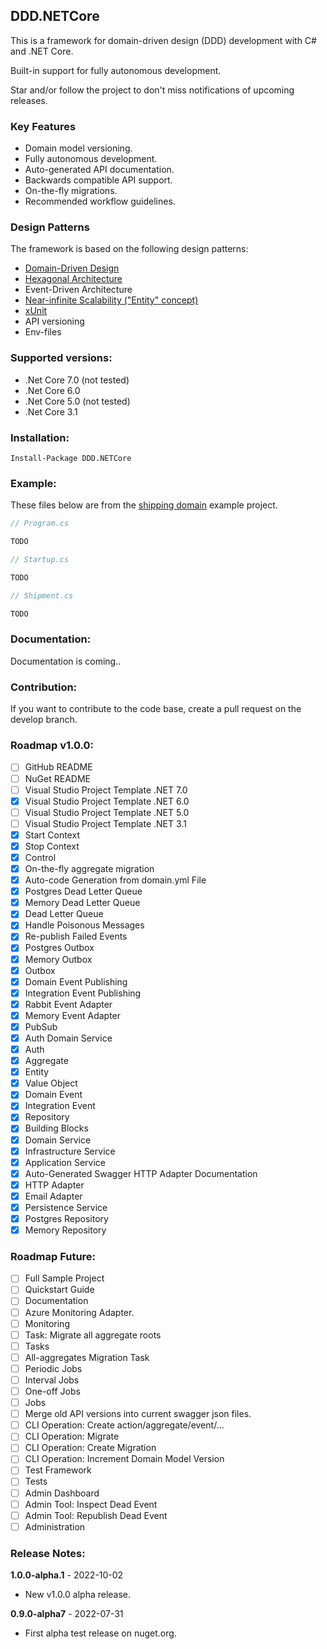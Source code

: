 ## DDD.NETCore

This is a framework for domain-driven design (DDD) development with C# and .NET Core.

Built-in support for fully autonomous development.

Star and/or follow the project to don't miss notifications of upcoming releases.

### Key Features

- Domain model versioning.
- Fully autonomous development.
- Auto-generated API documentation.
- Backwards compatible API support.
- On-the-fly migrations.
- Recommended workflow guidelines.

### Design Patterns

The framework is based on the following design patterns:

- [Domain-Driven Design](https://www.amazon.com/Domain-Driven-Design-Tackling-Complexity-Software/dp/0321125215)  
- [Hexagonal Architecture](https://alistair.cockburn.us/hexagonal-architecture/)
- Event-Driven Architecture
- [Near-infinite Scalability ("Entity" concept)](https://queue.acm.org/detail.cfm?id=3025012)
- [xUnit](https://en.wikipedia.org/wiki/XUnit)
- API versioning
- Env-files

### Supported versions:

- .Net Core 7.0 (not tested)
- .Net Core 6.0
- .Net Core 5.0 (not tested)
- .Net Core 3.1
  
### Installation:

    Install-Package DDD.NETCore

### Example:

These files below are from the [shipping domain]() example project.

```c#
// Program.cs

TODO
```

```c#
// Startup.cs

TODO
```

```c#
// Shipment.cs

TODO
```
  
### Documentation:
  
Documentation is coming..

### Contribution:
  
If you want to contribute to the code base, create a pull request on the develop branch.

### Roadmap v1.0.0:

- [ ] GitHub README
- [ ] NuGet README
- [ ] Visual Studio Project Template .NET 7.0
- [x] Visual Studio Project Template .NET 6.0
- [ ] Visual Studio Project Template .NET 5.0
- [ ] Visual Studio Project Template .NET 3.1
- [x] Start Context
- [x] Stop Context
- [x] Control
- [x] On-the-fly aggregate migration
- [x] Auto-code Generation from domain.yml File
- [x] Postgres Dead Letter Queue
- [x] Memory Dead Letter Queue
- [x] Dead Letter Queue
- [x] Handle Poisonous Messages
- [x] Re-publish Failed Events
- [x] Postgres Outbox
- [x] Memory Outbox
- [x] Outbox
- [x] Domain Event Publishing
- [x] Integration Event Publishing
- [x] Rabbit Event Adapter
- [x] Memory Event Adapter
- [x] PubSub
- [x] Auth Domain Service
- [x] Auth
- [x] Aggregate
- [x] Entity
- [x] Value Object
- [x] Domain Event
- [x] Integration Event
- [x] Repository
- [x] Building Blocks
- [x] Domain Service
- [x] Infrastructure Service
- [x] Application Service
- [x] Auto-Generated Swagger HTTP Adapter Documentation
- [x] HTTP Adapter
- [x] Email Adapter
- [x] Persistence Service
- [x] Postgres Repository
- [x] Memory Repository

### Roadmap Future:

- [ ] Full Sample Project
- [ ] Quickstart Guide
- [ ] Documentation
- [ ] Azure Monitoring Adapter.
- [ ] Monitoring
- [ ] Task: Migrate all aggregate roots
- [ ] Tasks
- [ ] All-aggregates Migration Task
- [ ] Periodic Jobs
- [ ] Interval Jobs
- [ ] One-off Jobs
- [ ] Jobs
- [ ] Merge old API versions into current swagger json files.
- [ ] CLI Operation: Create action/aggregate/event/...
- [ ] CLI Operation: Migrate
- [ ] CLI Operation: Create Migration
- [ ] CLI Operation: Increment Domain Model Version
- [ ] Test Framework
- [ ] Tests
- [ ] Admin Dashboard
- [ ] Admin Tool: Inspect Dead Event
- [ ] Admin Tool: Republish Dead Event
- [ ] Administration

### Release Notes:

**1.0.0-alpha.1** - 2022-10-02
- New v1.0.0 alpha release.

**0.9.0-alpha7** - 2022-07-31
- First alpha test release on nuget.org.
